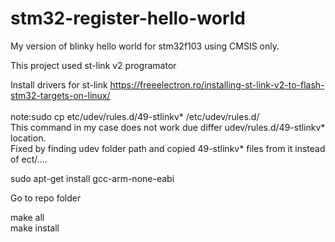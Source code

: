 # stm32-register-hello-world
My version of blinky hello world for stm32f103 using CMSIS only.

This project used st-link v2 programator

Install drivers for st-link
https://freeelectron.ro/installing-st-link-v2-to-flash-stm32-targets-on-linux/	
	<br><bold>note:<bold/>sudo cp etc/udev/rules.d/49-stlinkv* /etc/udev/rules.d/
	<br>This command in my case does not work due differ udev/rules.d/49-stlinkv* location.
	<br>Fixed by finding udev folder path and copied 49-stlinkv* files from it instead of ect/....

sudo apt-get install gcc-arm-none-eabi

Go to repo folder

make all<br>
make install
